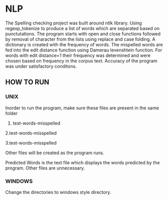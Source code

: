 # NLP

The Spelling checking project was built around ntlk library. Using regexp_tokenize to produce a list of words which are separated based on punctutations. 
The program starts with open and close functions followed by removal of character from the lists using replace and case folding. 
A dictionary is created with the frequency of words. The mispelled words are fed into the edit distance function using Damerau levenshtein function. For words with edit distance=1 their frequency was determined and were chosen based on frequency in the corpus text. 
Accuracy of the program was under satisfactory conditons. 


## HOW TO RUN 
### UNIX

Inorder to run the program, make sure these files are present in the same folder

1. test-words-misspelled

2.test-words-misspelled

3.test-words-misspelled

Other files will be created as the program runs. 

Predicted Words is the text file which displays the words predicted by the program. Other files are unnecessary. 

### WINDOWS

Change the directories to windows style directory.
